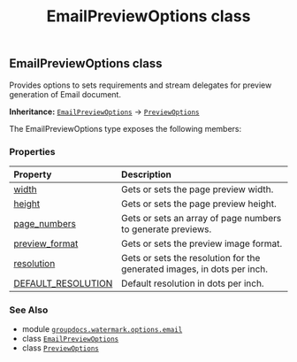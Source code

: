 ﻿---
title: EmailPreviewOptions class
second_title: GroupDocs.Watermark for Python via .NET API References
description: 
type: docs
url: /python-net/groupdocs.watermark.options.email/emailpreviewoptions/
is_root: false
weight: 20
---

## EmailPreviewOptions class

Provides options to sets requirements and stream delegates for preview generation of Email document.



**Inheritance:** [`EmailPreviewOptions`](/watermark/python-net/groupdocs.watermark.options.email/emailpreviewoptions) → 
[`PreviewOptions`](/watermark/python-net/groupdocs.watermark.options/previewoptions)



The EmailPreviewOptions type exposes the following members:

### Properties
| Property | Description |
| :- | :- |
| [width](/watermark/python-net/groupdocs.watermark.options.email/emailpreviewoptions/width) | Gets or sets the page preview width. |
| [height](/watermark/python-net/groupdocs.watermark.options.email/emailpreviewoptions/height) | Gets or sets the page preview height. |
| [page_numbers](/watermark/python-net/groupdocs.watermark.options.email/emailpreviewoptions/page_numbers) | Gets or sets an array of page numbers to generate previews. |
| [preview_format](/watermark/python-net/groupdocs.watermark.options.email/emailpreviewoptions/preview_format) | Gets or sets the preview image format. |
| [resolution](/watermark/python-net/groupdocs.watermark.options.email/emailpreviewoptions/resolution) | Gets or sets the resolution for the generated images, in dots per inch. |
| [DEFAULT_RESOLUTION](/watermark/python-net/groupdocs.watermark.options.email/emailpreviewoptions/default_resolution) | Default resolution in dots per inch. |



### See Also
* module [`groupdocs.watermark.options.email`](..)
* class [`EmailPreviewOptions`](/watermark/python-net/groupdocs.watermark.options.email/emailpreviewoptions)
* class [`PreviewOptions`](/watermark/python-net/groupdocs.watermark.options/previewoptions)
